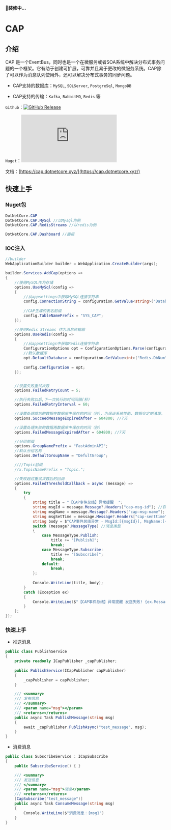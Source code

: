 
🚧**装修中...**

# CAP

## 介绍

CAP 是一个EventBus，同时也是一个在微服务或者SOA系统中解决分布式事务问题的一个框架。它有助于创建可扩展，可靠并且易于更改的微服务系统。CAP除了可以作为消息队列使用外，还可以解决分布式事务的同步问题。

- CAP支持的数据库：`MySQL`, `SQLServer`, `PostgreSql`, `MongoDB`

- CAP支持的传输：`Kafka`, `RabbitMQ`, `Redis` 等

`Github`：[![GitHub Release](https://img.shields.io/github/v/release/dotnetcore/CAP)](https://github.com/dotnetcore/CAP)

`Nuget`：[![NuGet Version](https://img.shields.io/nuget/v/DotNetCore.CAP)](https://www.nuget.org/packages/DotNetCore.CAP)

文档：[https://cap.dotnetcore.xyz/](https://cap.dotnetcore.xyz/)

## 快速上手

### Nuget包

```c#
DotNetCore.CAP
DotNetCore.CAP.MySql //以Mysql为例
DotNetCore.CAP.RedisStreams //以redis为例

DotNetCore.CAP.Dashboard //面板
```


### IOC注入

```c#
//builder
WebApplicationBuilder builder = WebApplication.CreateBuilder(args);

builder.Services.AddCap(options => 
{
	//使用MySQL作为存储
	options.UseMySql(config => 
	{
		//从appsettings中获取MySQL连接字符串
		config.ConnectionString = configuration.GetValue<string>("Database.ConnectionString");
		
		//CAP生成的表名前缀
		config.TableNamePrefix = "SYS_CAP";
	});

	//使用Redis Streams 作为消息传输器
	options.UseRedis(config =>
	{
		//从appsettings中获取Redis连接字符串
		ConfigurationOptions opt = ConfigurationOptions.Parse(configuration.GetValue<string>("Redis.ConnectionString"));
		//默认数据库
		opt.DefaultDatabase = configuration.GetValue<int>("Redis.DbNum");
		
		config.Configuration = opt;
	});


	//设置失败重试次数
	options.FailedRetryCount = 5;

	//执行失败以后,下一次执行的时间间隔(秒)
	options.FailedRetryInterval = 60;

	//设置处理成功的数据在数据库中保存的时间（秒），为保证系统性能，数据会定期清理。
	options.SucceedMessageExpiredAfter = 604800; //7天

	//设置处理失败的数据再数据库中保存的时间（秒）
	options.FailedMessageExpiredAfter = 604800; //7天

	//分组前缀
	options.GroupNamePrefix = "FastAdminAPI";
	//默认分组名称
	options.DefaultGroupName = "DefultGroup";

	////Topic前缀
	//x.TopicNamePrefix = "Topic.";

	//失败超过重试次数后的回调
	options.FailedThresholdCallback = async (message) =>
	{
		try
		{
			string title = "【CAP事件总线】异常提醒  ";
			string msgId = message.Message?.Headers["cap-msg-id"]; //获取消息Id
			string msgName = message.Message?.Headers["cap-msg-name"]; //获取消息名称
			string msgSetTime = message.Message?.Headers["cap-senttime"]; //获取发送时间
			string body = $"CAP事件总线异常 - MsgId:[{msgId}], MsgName:[{msgName}], MsgSetTime:[{msgSetTime}], Msg:[{message.Message.Value}]";
			switch (message?.MessageType) //消息类型
			{
				case MessageType.Publish:
					title += "[Publish]";
					break;
				case MessageType.Subscribe:
					title += "[Subscribe]";
					break;
				default:
					break;
			};
			
			Console.WriteLine(title, body);
		}
		catch (Exception ex)
		{
			Console.WriteLine($"【CAP事件总线】异常提醒 发送失败! {ex.Message}");
		}
	};
});
```


### 快速上手

- 推送消息
```c#
public class PublishService
{
	private readonly ICapPublisher _capPublisher;
	
	public PublishService(ICapPublisher capPublisher)
	{
		_capPublisher = capPublisher;
	}

	/// <summary>
	/// 发布信息
	/// </summary>
	/// <param name="msg"></param>
	/// <returns></returns>
	public async Task PublishMessage(string msg)
	{
		await _capPublisher.PublishAsync("test_message", msg);
	}
}
```

- 消费消息
```c#
public class SubscribeService : ICapSubscribe
{
	public SubscribeService() { }

	/// <summary>
	/// 发送信息
	/// </summary>
	/// <param name="msg">消息</param>
	/// <returns></returns> 
	[CapSubscribe("test_message")]
	public async Task ConsumeMessage(string msg)
	{
		Console.WriteLine($"消费消息：{msg}")
	}
}
```


